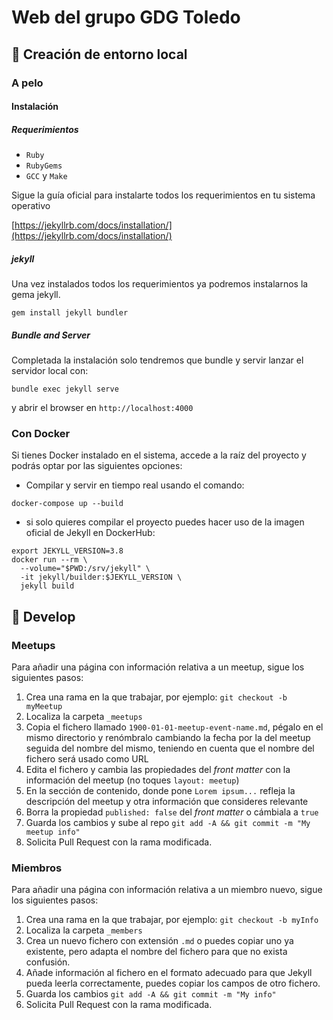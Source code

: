 # Web del grupo GDG Toledo


## 🚀 Creación de entorno local

### A pelo

#### Instalación

##### Requerimientos

* `Ruby`
* `RubyGems`
* `GCC` y `Make`

Sigue la guía oficial para instalarte todos los requerimientos en tu sistema operativo

[https://jekyllrb.com/docs/installation/](https://jekyllrb.com/docs/installation/)


##### jekyll

Una vez instalados todos los requerimientos ya podremos instalarnos la gema jekyll.

```shell
gem install jekyll bundler
```

##### Bundle and Server

Completada la instalación solo tendremos que bundle y servir lanzar el servidor local con:

```shell
bundle exec jekyll serve
```

y abrir el browser en `http://localhost:4000`

### Con Docker

Si tienes Docker instalado en el sistema, accede a la raíz del proyecto y podrás optar por las siguientes opciones:

- Compilar y servir en tiempo real usando el comando:
````
docker-compose up --build
````

- si solo quieres compilar el proyecto puedes hacer uso de la imagen oficial de Jekyll en DockerHub:

````shell
export JEKYLL_VERSION=3.8
docker run --rm \
  --volume="$PWD:/srv/jekyll" \
  -it jekyll/builder:$JEKYLL_VERSION \
  jekyll build
````

## 🔧 Develop

### Meetups
Para añadir una página con información relativa a un meetup, sigue los siguientes pasos:

  1. Crea una rama en la que trabajar, por ejemplo: `git checkout -b myMeetup`
  1. Localiza la carpeta `_meetups`
  1. Copia el fichero llamado `1900-01-01-meetup-event-name.md`, pégalo en el mismo directorio y renómbralo cambiando la fecha por la del meetup seguida del nombre del mismo, teniendo en cuenta que el nombre del fichero será usado como URL
  1. Edita el fichero y cambia las propiedades del _front matter_ con la información del meetup (no toques `layout: meetup`)
  1. En la sección de contenido, donde pone `Lorem ipsum...` refleja la descripción del meetup y otra información que consideres relevante
  1. Borra la propiedad `published: false` del _front matter_ o cámbiala a `true`
  1. Guarda los cambios y sube al repo `git add -A && git commit -m "My meetup info"`
  1. Solicita Pull Request con la rama modificada.

### Miembros
Para añadir una página con información relativa a un miembro nuevo, sigue los siguientes pasos:

  1. Crea una rama en la que trabajar, por ejemplo: `git checkout -b myInfo`
  1. Localiza la carpeta `_members`
  1. Crea un nuevo fichero con extensión `.md` o puedes copiar uno ya existente, pero adapta el nombre del fichero para que no exista confusión.
  1. Añade información al fichero en el formato adecuado para que Jekyll pueda leerla correctamente, puedes copiar los campos de otro fichero.
  1. Guarda los cambios `git add -A && git commit -m "My info"`
  1. Solicita Pull Request con la rama modificada.
